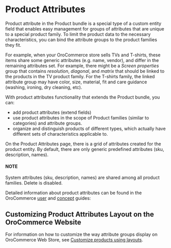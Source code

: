 <a id="bundle-docs-commerce-product-bundle-attributes"></a>

# Product Attributes

Product attribute in the Product bundle is a special type of a custom entity field that enables easy management for groups of attributes that are unique to a special product family. To limit the product data to the necessary characteristics, you can bind the attribute groups to the product families they fit.

For example, when your OroCommerce store sells TVs and T-shirts, these items share some generic attributes (e.g. name, vendor), and differ in the remaining attributes set. For example, there might be a *Screen properties* group that contains *resolution*, *diagonal*, and *matrix* that should be linked to the products in the TV product family. For the T-shirts family, the linked attribute group may have color, size, material, fit and care guidance (washing, ironing, dry cleaning, etc).

With product attributes functionality that extends the Product bundle, you can:

* add product attributes (extend fields)
* use product attributes in the scope of Product families (similar to categories) and attribute groups.
* organize and distinguish products of different types, which actually have different sets of characteristics applicable to.

On the Product Attributes page, there is a grid of attributes created for the product entity. By default, there are only generic predefined attributes (sku, description, names).

#### NOTE
System attributes (sku, description, names) are shared among all product families. Delete is disabled.

Detailed information about product attributes can be found in the OroCommerce [user](../../../user/back-office/products/index.md#user-guide-products-products) and [concept](../../../user/concept-guides/product-management/index.md#concept-guides-product-management) guides:

## Customizing Product Attributes Layout on the OroCommerce Website

For information on how to customize the way attribute groups display on OroCommerce Web Store, see [Customize products using layouts](customize-products/index.md#bundle-docs-platform-product-bundle-customize).
